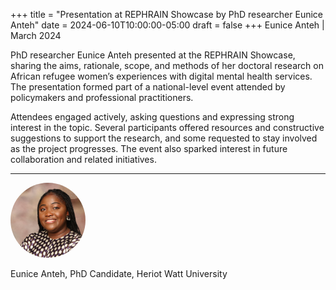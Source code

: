 +++
title = "Presentation at REPHRAIN Showcase by PhD researcher Eunice Anteh"
date = 2024-06-10T10:00:00-05:00
draft = false
+++
Eunice Anteh | March 2024

PhD researcher Eunice Anteh presented at the REPHRAIN Showcase, sharing the aims, rationale, scope, and methods of her doctoral research on African refugee women’s experiences with digital mental health services. The presentation formed part of a national-level event attended by policymakers and professional practitioners.

Attendees engaged actively, asking questions and expressing strong interest in the topic. Several participants offered resources and constructive suggestions to support the research, and some requested to stay involved as the project progresses. The event also sparked interest in future collaboration and related initiatives.


---

<div class="row" style="margin-bottom:0.5em;">
  <div class="team-image col-lg-2 d-flex align-items-center justify-content-start">
    <img alt="Photo of Eunice Anteh" src="/images/team/Eunice.jpg" style="width:120px;height:120px;object-fit:cover;border-radius:50%;">
  </div>
</div>
<div class="row">
  <div class="team-meta col-lg-2 d-flex align-items-center justify-content-start">
    <p class="team-name mb-0" style="text-align:left;width:100%;">Eunice Anteh, PhD Candidate, Heriot Watt University</p>
  </div>
</div>